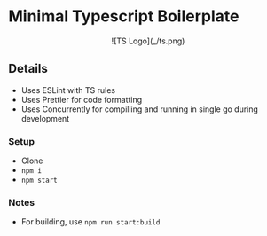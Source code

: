 # Minimal Typescript Boilerplate

<center>
![TS Logo](_/ts.png)
</center>

## Details

- Uses ESLint with TS rules
- Uses Prettier for code formatting
- Uses Concurrently for compilling and running in single go during development


### Setup

- Clone
- `npm i`
- `npm start`

### Notes

- For building, use `npm run start:build`